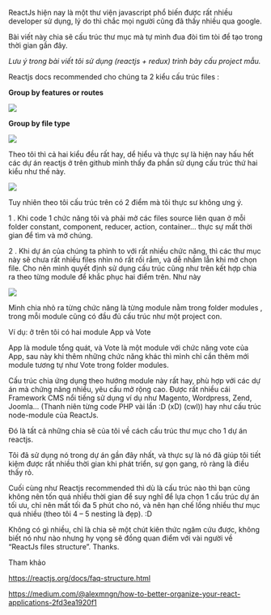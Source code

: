 ReactJs hiện nay là một thư viện javascript phổ biến được rất nhiều developer sử dụng, lý do thì chắc mọi người cũng đã thấy nhiều qua google. 


Bài viết này chia sẽ cấu trúc thư mục mà tự mình đua đòi tìm tòi để tạo trong thời gian gần đây.

*Lưu ý trong bài viết tôi sử dụng (reactjs + redux) trình bày cấu project mẫu.*

Reactjs  docs recommended cho chúng ta 2 kiểu cấu trúc files :

**Group by features or routes**

![](https://images.viblo.asia/1b623b1a-6cb6-4acc-8c30-58fca45c8a05.png)

**Group by file type**

![](https://images.viblo.asia/a63d547b-b625-4a37-896f-8574a468b84a.png)

Theo tôi thì cả hai kiểu đều rất hay, dể hiểu và thực sự là hiện nay hấu hết các dự án reactjs ở trên github mình thấy đa phần sử dụng cấu trúc thứ hai kiểu như thế này.

![](https://images.viblo.asia/8c1988ad-8c7f-4f82-8ebc-266af227d6ef.png)

Tuy nhiên theo tôi cấu trúc trên có 2 điểm mà tôi thực sư không ưng ý.

1 . Khi code 1 chức năng tôi và phải mở các files source liên quan ở mỗi folder constant, component, reducer, action, container… thực sự mất thời gian để tìm và mở chúng.

2 . Khi dự án của chúng ta phình to với rất nhiều chức năng, thì các thư mục này sẽ chưa rất nhiều files nhìn nó rất rối rắm, và dễ nhầm lẫn khi mở chọn file.
Cho nên mình quyết định sử dụng cấu trúc cũng như trên kết hợp chia ra theo từng module để khắc phục hai điểm trên. Như này

![](https://images.viblo.asia/33417118-4dfd-4d99-9031-559fa4567959.png)

Mình chia nhỏ ra từng chức năng là từng module nằm trong folder modules , trong mỗi module cũng có đầu đủ cấu trúc như một project con. 

Ví dụ: ở trên tôi có hai module App và Vote

App là module tổng quát, và Vote là một module với chức năng vote của App, sau này khi thêm những chức năng khác thì mình chỉ cần thêm mới module tương tự như Vote trong folder modules.

Cấu trúc chia ứng dụng theo hướng module này rất hay, phù hợp với các dự án mà chứng năng nhiều, yêu cầu mở rộng cao. Được rất nhiều cái Framework CMS nổi tiếng sử dụng ví dụ như Magento, Wordpress, Zend, Joomla… (Thanh niên từng code PHP vài lần :D (xD) (cwl)) hay như cấu trúc node-module của ReactJs.

Đó là tất cả những chia sẽ của tôi về cách cấu trúc thư mục cho 1 dự án reactjs.

Tôi đã sử dụng nó trong dự án gần đây nhất, và thực sự là nó đã giúp tôi tiết kiệm được rất nhiều thời gian khi phát triển, sự gọn gang, rỏ ràng là điều thấy rỏ.


Cuối cùng như Reactjs recommended thì dù là cấu trúc nào thì bạn cũng không nên tốn quá nhiều thời gian để suy nghĩ để lựa chọn 1 cấu trúc dự án tối ưu, chỉ nên mất tối đa 5 phút cho nó, và nên hạn chế lồng nhiều thư mục quá nhiều (theo tôi 4 – 5 nesting là đẹp). :D


Không có gì nhiều, chỉ là chia sẽ một chút kiên thức ngâm cứu được, không biết nó như nào nhưng hy vọng sẽ đồng quan điểm với vài người về “ReactJs files structure”. Thanks.

Tham khảo

https://reactjs.org/docs/faq-structure.html

https://medium.com/@alexmngn/how-to-better-organize-your-react-applications-2fd3ea1920f1